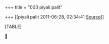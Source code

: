+++
title = "003 piyali palit"

+++
[[piyali palit	2011-06-28, 02:34:41 [Source](https://groups.google.com/g/bvparishat/c/wifOyIa5dbg)]]



[TABLE]



